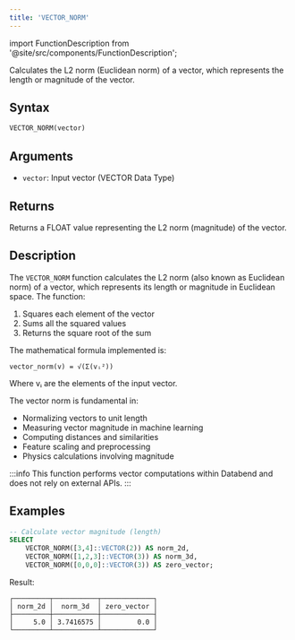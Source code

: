 ```yaml
---
title: 'VECTOR_NORM'
---
```


import FunctionDescription from '@site/src/components/FunctionDescription';

<FunctionDescription description="Introduced or updated: v1.2.780"/>

Calculates the L2 norm (Euclidean norm) of a vector, which represents the length or magnitude of the vector.

## Syntax

```sql
VECTOR_NORM(vector)
```

## Arguments

- `vector`: Input vector (VECTOR Data Type)

## Returns

Returns a FLOAT value representing the L2 norm (magnitude) of the vector.

## Description

The `VECTOR_NORM` function calculates the L2 norm (also known as Euclidean norm) of a vector, which represents its length or magnitude in Euclidean space. The function:

1. Squares each element of the vector
2. Sums all the squared values
3. Returns the square root of the sum

The mathematical formula implemented is:

```
vector_norm(v) = √(Σ(vᵢ²))
```

Where vᵢ are the elements of the input vector.

The vector norm is fundamental in:
- Normalizing vectors to unit length
- Measuring vector magnitude in machine learning
- Computing distances and similarities
- Feature scaling and preprocessing
- Physics calculations involving magnitude

:::info
This function performs vector computations within Databend and does not rely on external APIs.
:::

## Examples

```sql
-- Calculate vector magnitude (length)
SELECT 
    VECTOR_NORM([3,4]::VECTOR(2)) AS norm_2d,
    VECTOR_NORM([1,2,3]::VECTOR(3)) AS norm_3d,
    VECTOR_NORM([0,0,0]::VECTOR(3)) AS zero_vector;
```

Result:
```
┌─────────┬───────────┬─────────────┐
│ norm_2d │  norm_3d  │ zero_vector │
├─────────┼───────────┼─────────────┤
│     5.0 │ 3.7416575 │         0.0 │
└─────────┴───────────┴─────────────┘
```
